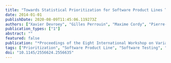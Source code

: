 ```yaml
---
title: "Towards Statistical Prioritization for Software Product Lines Testing"
date: 2014-01-01
publishDate: 2020-08-09T11:45:06.119273Z
authors: ["Xavier Devroey", "Gilles Perrouin", "Maxime Cordy", "Pierre-yves Schobbens", "Axel Legay", "Patrick Heymans"]
publication_types: ["1"]
abstract: ""
featured: false
publication: "*Proceedings of the Eight International Workshop on Variability Modelling of Software-intensive Systems*"
tags: ["Prioritization", "Software Product Line", "Software Testing", "Statistical Testing", "prioritization", "spl testing", "statistical testing"]
doi: "10.1145/2556624.2556635"
---
```


